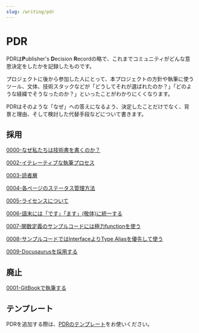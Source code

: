 ```yaml
---
slug: /writing/pdr
---
```


# PDR

PDRは**P**ublisher's **D**ecision **R**ecordの略で、これまでコミュニティがどんな意思決定をしたかを記録したものです。

プロジェクトに後から参加した人にとって、本プロジェクトの方針や執筆に使うツール、文体、技術スタックなどが「どうしてそれが選ばれたのか？」「どのような経緯でそうなったのか？」といったことがわかりにくくなります。

PDRはそのような「なぜ」への答えになるよう、決定したことだけでなく、背景と理由、そして検討した代替手段などについて書きます。

## 採用

[0000-なぜ私たちは技術書を書くのか？](0000-why-do-we-write-technical-books.md)

[0002-イテレーティブな執筆プロセス](0002-iterative-writing-process.md)

[0003-読者層](0003-target-readers.md)

[0004-各ページのステータス管理方法](0004-how-to-manage-article-status.md)

[0005-ライセンスについて](0005-about-license.md)

[0006-語末には「です」「ます」(敬体)に統一する](0006-use-desu-masu.md)

[0007-関数定義のサンプルコードには極力functionを使う](0007-use-function-for-sample-code.md)

[0008-サンプルコードではInterfaceよりType Aliasを優先して使う](0008-prefer-type-alias-over-interface.md)

[0009-Docusaurusを採用する](0009-use-docusaurus.md)

## 廃止

[0001-GitBookで執筆する](0001-write-with-gitbook.md)

## テンプレート

PDRを追加する際は、[PDRのテンプレート](pdr-template.md)をお使いください。
